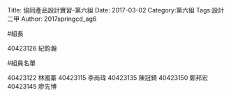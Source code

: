 Title: 協同產品設計實習-第六組
Date: 2017-03-02 
Category:第六組
Tags:設計二甲
Author: 2017springcd_ag6



<!-- PELICAN_END_SUMMARY -->

#組長

40423126 紀鈞瀚

#組員名單

40423122 林國蓁
40423115 李尚瑋
40423135 陳冠錡
40423150 鄭邦宏
40423145 廖先博